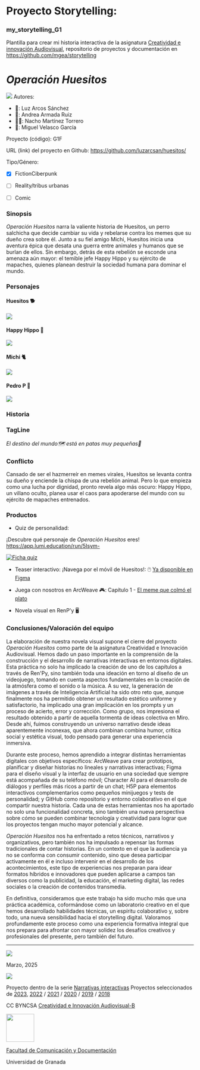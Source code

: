 
# Proyecto Storytelling: 
### my_storytelling_G1
Plantilla para crear mi historia interactiva de la asignatura [Creatividad e innovación Audiovisual](https://www.ugr.es/estudiantes/grados/grado-comunicacion-audiovisual/creacion-difusion-nuevos-contenidos-audiovis), repositorio de proyectos y documentación en https://github.com/mgea/storytelling

# *Operación Huesitos*
![](PortadaOperacionHuesitos.jpg)
Autores:  
<!---
Incluir lista de personas del grupo 
Se puede añadir enlace a página personal de github o lo que se quiera...(optativo)
-->

- 👩: Luz Arcos Sánchez
- 🦋: Andrea Armada Ruiz
- 🙇‍♂️: Nacho Martínez Torrero
- 👨: Miguel Velasco García 


Proyecto (código): G1F

URL (link) del proyecto en Github: https://github.com/luzarcsan/huesitos/


Tipo/Género:  
- [x] FictionCiberpunk  
- [ ] Reality/tribus urbanas  
- [ ] Comic



### Sinopsis
*Operación Huesitos* narra la valiente historia de Huesitos, un perro salchicha que decide cambiar su vida y rebelarse contra los memes que su dueño crea sobre él. Junto a su fiel amigo Michi, Huesitos inicia una aventura épica que desata una guerra entre animales y humanos que se burlan de ellos. Sin embargo, detrás de esta rebelión se esconde una amenaza aún mayor: el temible jefe Happy Hippo y su ejército de mapaches, quienes planean destruir la sociedad humana para dominar el mundo.

### Personajes

#### Huesitos 🐕
![](HuesitosFichaRedimensionada.png)
#### Happy Hippo 🦛
![](HappyHippoFicha.png)
#### Michi 🐈
![](MichiFicha.png)
#### Pedro P 🦝
![](PedroPFicha.png)

### Historia


### TagLine
*El destino del mundo🗺️ está en patas muy pequeñas🌭*

### Conflicto 
Cansado de ser el hazmerreír en memes virales, Huesitos se levanta contra su dueño y enciende la chispa de una rebelión animal. Pero lo que empieza como una lucha por dignidad, pronto revela algo más oscuro: Happy Hippo, un villano oculto, planea usar el caos para apoderarse del mundo con su ejército de mapaches entrenados.

### Productos

- Quiz de personalidad: 

¡Descubre qué personaje de *Operación Huesitos* eres! https://app.lumi.education/run/5Isym-

[![Ficha quiz](fichajuego.png)](https://app.lumi.education/run/5Isym-)


- Teaser interactivo:
¡Navega por el móvil de Huesitos!:
🖱️ [Ya disponible en Figma](https://www.figma.com/proto/dXbGgSGtlxjZm1pu5S7b7i/IGNACIO-MARTINEZ-TORRERO-s-team-library?node-id=3314-3239&p=f&t=wNQEOfQyfM9oL4AC-1&scaling=scale-down&content-scaling=fixed&page-id=0%3A1&starting-point-node-id=3314%3A3239&show-proto-sidebar=1)

- Juega con nosotros en ArcWeave :video_game::
Capítulo 1 - [El meme que colmó el plato](https://arcweave.com/app/project/gk6QqR46dK)

- Novela visual en RenP'y 🖥️
  
### Conclusiones/Valoración del equipo
La elaboración de nuestra novela visual supone el cierre del proyecto *Operación Huesitos* como parte de la asignatura Creatividad e Innovación Audiovisual. Hemos dado un paso importante en la comprensión de la construcción y el desarrollo de narrativas interactivas en entornos digitales. Esta práctica no solo ha implicado la creación de uno de los capítulos a través de Ren'Py, sino también toda una ideación en torno al diseño de un videojuego, tomando en cuenta aspectos fundamentales en la creación de la atmósfera como el sonido o la música. A su vez, la generación de imágenes a través de Inteligencia Artificial ha sido otro reto que, aunque finalmente nos ha permitido obtener un resultado estético uniforme y satisfactorio, ha implicado una gran implicación en los prompts y un proceso de acierto, error y corrección. Como grupo, nos impresiona el resultado obtenido a partir de aquella tormenta de ideas colectiva en Miro. Desde ahí, fuimos construyendo un universo narrativo desde ideas aparentemente inconexas, que ahora combinan combina humor, crítica social y estética visual, todo pensado para generar una experiencia inmersiva.

Durante este proceso, hemos aprendido a integrar distintas herramientas digitales con objetivos específicos: ArcWeave para crear prototipos, planificar y diseñar historias no lineales y narrativas interactivas; Figma para el diseño visual y la interfaz de usuario en una sociedad que siempre está acompañada de su teléfono móvil; Character AI para el desarrollo de diálogos y perfiles más ricos a partir de un chat; H5P para elementos interactivos complementarios como pequeños minijuegos y tests de personalidad; y GitHub como repositorio y entorno colaborativo en el que compartir nuestra historia. Cada una de estas herramientas nos ha aportado no solo una funcionalidad concreta, sino también una nueva perspectiva sobre cómo se pueden combinar tecnología y creatividad para lograr que los proyectos tengan mucho mayor potencial y alcance.

*Operación Huesitos* nos ha enfrentado a retos técnicos, narrativos y organizativos, pero también nos ha impulsado a repensar las formas tradicionales de contar historias. En un contexto en el que la audiencia ya no se conforma con consumir contenido, sino que desea participar activamente en él e incluso intervenir en el desarrollo de los acontecimientos, este tipo de experiencias nos preparan para idear formatos híbridos e innovadores que pueden aplicarse a campos tan diversos como la publicidad, la educación, el marketing digital, las redes sociales o la creación de contenidos transmedia.

En definitiva, consideramos que este trabajo ha sido mucho más que una práctica académica, coformándose como un laboratorio creativo en el que hemos desarrollado habilidades técnicas, un espíritu colaborativo y, sobre todo, una nueva sensibilidad hacia el storytelling digital. Valoramos profundamente este proceso como una experiencia formativa integral que nos prepara para afrontar con mayor solidez los desafíos creativos y profesionales del presente, pero también del futuro.

------
![](https://upload.wikimedia.org/wikipedia/commons/thumb/6/62/CC-BY-SA-Andere_Wikis_%28v%29.svg/200px-CC-BY-SA-Andere_Wikis_%28v%29.svg.png)

<!---
Lista completa de emojis de markDown - https://gist.github.com/rxaviers/7360908) 
-->

Marzo, 2025

![](https://github.com/mgea/CRIAv/blob/main/logo_criav75.png)

Proyecto dentro de la serie [Narrativas interactivas](https://github.com/mgea/storytelling/blob/master/What_is_a_digital_storytelling.md) 
Proyectos seleccionados de [2023](https://github.com/mgea/storytelling/tree/master/2023), [2022](https://github.com/mgea/storytelling/blob/master/2022/readme.md) / [2021](https://github.com/mgea/storytelling/blob/master/2021/readme.md) / [2020](https://github.com/mgea/storytelling/blob/master/2020/readme.md)  / 
[2019](https://github.com/mgea/storytelling/blob/master/2019/readme.md) / [2018](https://github.com/mgea/storytelling/blob/master/2018/readme.md) 

CC BYNCSA [Creatividad e Innovación Audiovisual-B](https://github.com/mgea/criav/)

<img src="https://mirrors.creativecommons.org/presskit/buttons/88x31/png/by-nc-sa.png"  width="75" > 

[Facultad de Comunicación y Documentación](http://fcd.ugr.es)

Universidad de Granada
